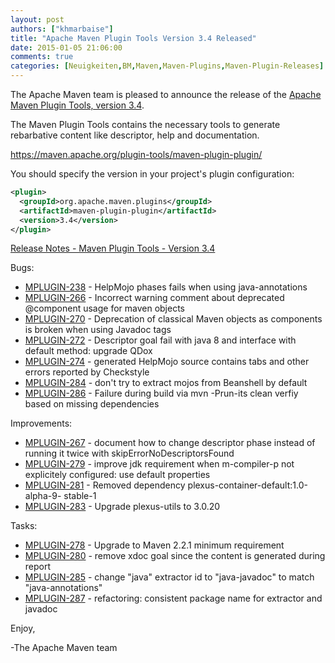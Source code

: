 ```yaml
---
layout: post
authors: ["khmarbaise"]
title: "Apache Maven Plugin Tools Version 3.4 Released"
date: 2015-01-05 21:06:00
comments: true
categories: [Neuigkeiten,BM,Maven,Maven-Plugins,Maven-Plugin-Releases]
---
```

The Apache Maven team is pleased to announce the release of the 
[Apache Maven Plugin Tools, version 3.4](https://maven.apache.org/plugin-tools/).

The Maven Plugin Tools contains the necessary tools to generate rebarbative 
content like descriptor, help and documentation.

https://maven.apache.org/plugin-tools/maven-plugin-plugin/

You should specify the version in your project's plugin configuration:

``` xml
<plugin>
  <groupId>org.apache.maven.plugins</groupId>
  <artifactId>maven-plugin-plugin</artifactId>
  <version>3.4</version>
</plugin>
```

<!-- more -->

[Release Notes - Maven Plugin Tools - Version 3.4](https://issues.apache.org/jira/secure/ReleaseNote.jspa?projectId=12317820&version=12331168)

Bugs:

 * [MPLUGIN-238](https://issues.apache.org/jira/browse/MPLUGIN-238) - HelpMojo phases fails when using java-annotations
 * [MPLUGIN-266](https://issues.apache.org/jira/browse/MPLUGIN-266) - Incorrect warning comment about deprecated @component usage for maven objects
 * [MPLUGIN-270](https://issues.apache.org/jira/browse/MPLUGIN-270) - Deprecation of classical Maven objects as components is broken when using Javadoc tags
 * [MPLUGIN-272](https://issues.apache.org/jira/browse/MPLUGIN-272) - Descriptor goal fail with java 8 and interface with default method: upgrade QDox
 * [MPLUGIN-274](https://issues.apache.org/jira/browse/MPLUGIN-274) - generated HelpMojo source contains tabs and other errors reported by Checkstyle
 * [MPLUGIN-284](https://issues.apache.org/jira/browse/MPLUGIN-284) - don't try to extract mojos from Beanshell by default
 * [MPLUGIN-286](https://issues.apache.org/jira/browse/MPLUGIN-286) - Failure during build via mvn -Prun-its clean verfiy based on missing dependencies

Improvements:

 * [MPLUGIN-267](https://issues.apache.org/jira/browse/MPLUGIN-267) - document how to change descriptor phase instead of running it twice with skipErrorNoDescriptorsFound
 * [MPLUGIN-279](https://issues.apache.org/jira/browse/MPLUGIN-279) - improve jdk requirement when m-compiler-p not explicitely configured: use default properties
 * [MPLUGIN-281](https://issues.apache.org/jira/browse/MPLUGIN-281) - Removed dependency plexus-container-default:1.0-alpha-9- stable-1
 * [MPLUGIN-283](https://issues.apache.org/jira/browse/MPLUGIN-283) - Upgrade plexus-utils to 3.0.20

Tasks:

 * [MPLUGIN-278](https://issues.apache.org/jira/browse/MPLUGIN-278) - Upgrade to Maven 2.2.1 minimum requirement
 * [MPLUGIN-280](https://issues.apache.org/jira/browse/MPLUGIN-280) - remove xdoc goal since the content is generated during report
 * [MPLUGIN-285](https://issues.apache.org/jira/browse/MPLUGIN-285) - change "java" extractor id to "java-javadoc" to match "java-annotations"
 * [MPLUGIN-287](https://issues.apache.org/jira/browse/MPLUGIN-287) - refactoring: consistent package name for extractor and javadoc

Enjoy,

-The Apache Maven team

